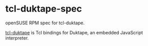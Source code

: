 # tcl-duktape-spec

openSUSE RPM spec for tcl-duktape.

[tcl-duktape](https://github.com/dbohdan/tcl-duktape)
is Tcl bindings for Duktape, an embedded JavaScript interpreter.

